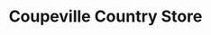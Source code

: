 ---
title: "Coupeville Country Store"
url: /coupeville/coupeville-country-store/
shop: convenience
---